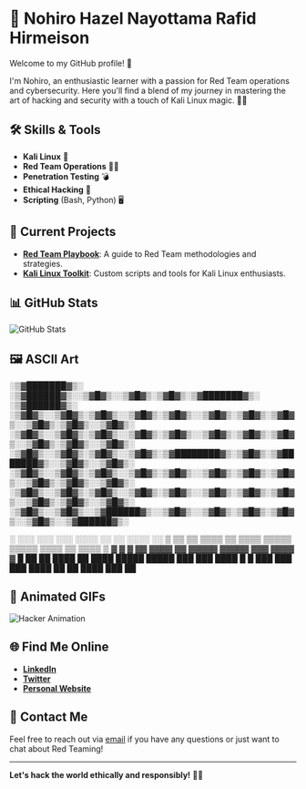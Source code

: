 # 👾 Nohiro Hazel Nayottama Rafid Hirmeison

Welcome to my GitHub profile! 🚀

I'm Nohiro, an enthusiastic learner with a passion for Red Team operations and cybersecurity. Here you'll find a blend of my journey in mastering the art of hacking and security with a touch of Kali Linux magic. 🎩✨

## 🛠️ Skills & Tools
- **Kali Linux** 🐍
- **Red Team Operations** 🕵️‍♂️
- **Penetration Testing** 💣
- **Ethical Hacking** 🔐
- **Scripting** (Bash, Python) 🖥️

## 🚀 Current Projects
- **[Red Team Playbook](#)**: A guide to Red Team methodologies and strategies.
- **[Kali Linux Toolkit](#)**: Custom scripts and tools for Kali Linux enthusiasts.

## 📊 GitHub Stats
![GitHub Stats](https://github-readme-stats.vercel.app/api?username=yourusername&show_icons=true&hide_title=true&hide=prs&count_private=true&hide_rank=true&theme=dark)

## 🖼️ ASCII Art

░▒▓███████▓▒░ ░▒▓██████▓▒░░▒▓█▓▒░░▒▓█▓▒░▒▓█▓▒░▒▓███████▓▒░ ░▒▓██████▓▒░  
░▒▓█▓▒░░▒▓█▓▒░▒▓█▓▒░░▒▓█▓▒░▒▓█▓▒░░▒▓█▓▒░▒▓█▓▒░▒▓█▓▒░░▒▓█▓▒░▒▓█▓▒░░▒▓█▓▒░ 
░▒▓█▓▒░░▒▓█▓▒░▒▓█▓▒░░▒▓█▓▒░▒▓█▓▒░░▒▓█▓▒░▒▓█▓▒░▒▓█▓▒░░▒▓█▓▒░▒▓█▓▒░░▒▓█▓▒░ 
░▒▓█▓▒░░▒▓█▓▒░▒▓█▓▒░░▒▓█▓▒░▒▓████████▓▒░▒▓█▓▒░▒▓███████▓▒░░▒▓█▓▒░░▒▓█▓▒░ 
░▒▓█▓▒░░▒▓█▓▒░▒▓█▓▒░░▒▓█▓▒░▒▓█▓▒░░▒▓█▓▒░▒▓█▓▒░▒▓█▓▒░░▒▓█▓▒░▒▓█▓▒░░▒▓█▓▒░ 
░▒▓█▓▒░░▒▓█▓▒░▒▓█▓▒░░▒▓█▓▒░▒▓█▓▒░░▒▓█▓▒░▒▓█▓▒░▒▓█▓▒░░▒▓█▓▒░▒▓█▓▒░░▒▓█▓▒░ 
░▒▓█▓▒░░▒▓█▓▒░░▒▓██████▓▒░░▒▓█▓▒░░▒▓█▓▒░▒▓█▓▒░▒▓█▓▒░░▒▓█▓▒░░▒▓██████▓▒░  
                                                                                                                                         

░   ░░░  ░░░      ░░░  ░░░░  ░░        ░░       ░░░░      ░░
▒    ▒▒  ▒▒  ▒▒▒▒  ▒▒  ▒▒▒▒  ▒▒▒▒▒  ▒▒▒▒▒  ▒▒▒▒  ▒▒  ▒▒▒▒  ▒
▓  ▓  ▓  ▓▓  ▓▓▓▓  ▓▓        ▓▓▓▓▓  ▓▓▓▓▓       ▓▓▓  ▓▓▓▓  ▓
█  ██    ██  ████  ██  ████  █████  █████  ███  ███  ████  █
█  ███   ███      ███  ████  ██        ██  ████  ███      ██
                                                            


## 🎨 Animated GIFs
![Hacker Animation](https://media.giphy.com/media/3o6Ztf08LfObK6O5XE/giphy.gif)

## 🌐 Find Me Online
- **[LinkedIn](https://www.linkedin.com/in/yourprofile)**
- **[Twitter](https://twitter.com/yourprofile)**
- **[Personal Website](https://yourwebsite.com)**

## 📧 Contact Me
Feel free to reach out via [email](mailto:your.email@example.com) if you have any questions or just want to chat about Red Teaming!

---

**Let's hack the world ethically and responsibly!** 🧠💥
